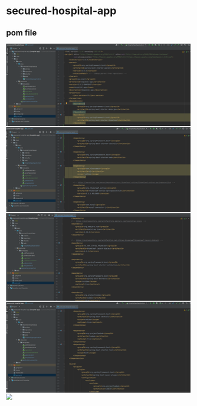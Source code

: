 # secured-hospital-app


<p align="center">
  <h2>pom file</h2>
  <img src="./images/pom1.PNG" width="500" >
  <img src="./images/pom2.PNG" width="500" >
  <img src="./images/pom3.PNG" width="500" >
  <img src="./images/pom4.PNG" width="500" >
  <img src="./images/pom5.PNG =[ n s 
</p>
<img src="./images/pom1.PNG" width="500" >
